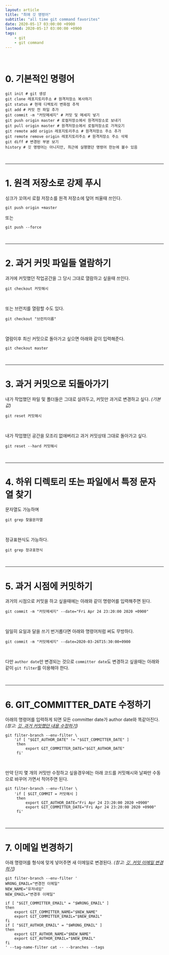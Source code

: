 ```yaml
---
layout: article
title: "최애 깃 명령어"
subtitle: "all time git command favorites"
date: 2020-05-17 03:00:00 +0900
lastmod: 2020-05-17 03:00:00 +0900
tags: 
    - git
    - git command
---
```


<br>

# 0. 기본적인 명령어

```
git init # git 생성
git clone 레포지토리주소 # 원격저장소 복사하기
git status # 현재 디렉토리 변화점 추적
git add # 커밋 전 파일 추가
git commit -m "커밋메세지" # 커밋 및 메세지 넣기
git push origin master # 로컬저장소에서 원격저장소로 보내기
git pull origin master # 원격저장소에서 로컬저장소로 가져오기
git remote add origin 레포지토리주소 # 원격저장소 주소 추가
git remote remove origin 레포지토리주소 # 원격저장소 주소 삭제
git diff # 변경된 부분 보기
history # 깃 명령어는 아니지만, 최근에 실행했던 명령어 한눈에 볼수 있음
```

<br>

---

# 1. 원격 저장소로 강제 푸시

싱크가 꼬여서 로컬 저장소를 원격 저장소에 덮어 씌울때 쓰인다.

```
git push origin +master
```

또는

```
git push --force
```

<br>

---

# 2. 과거 커밋 파일들 열람하기

과거에 커밋했던 작업공간을 그 당시 그대로 열람하고 싶을때 쓰인다.

```
git checkout 커밋해시
```

<br>

또는 브런치를 열람할 수도 있다.

```
git checkout "브런치이름"
```

<br>

열람이후 최신 커밋으로 돌아가고 싶으면 아래와 같이 입력해준다.

```
git checkout master
```

<br>

---

# 3. 과거 커밋으로 되돌아가기

내가 작업했던 파일 및 폴더들은 그대로 살려두고, 커밋만 과거로 변경하고 싶다. *(기본값)*

```
git reset 커밋해시
```

<br>

내가 작업했던 공간을 모조리 없애버리고 과거 커밋상태 그대로 돌아가고 싶다.

```
git reset --hard 커밋해시
```

<br>

---

# 4. 하위 디렉토리 또는 파일에서 특정 문자열 찾기

문자열도 가능하며

```
git grep 찾을문자열
```

<br>

정규표현식도 가능하다.

```
git grep 정규표현식
```

<br>

---

# 5. 과거 시점에 커밋하기

과거의 시점으로 커밋을 하고 싶을때에는 아래와 같이 명령어를 입력해주면 된다.

```
git commit -m "커밋메세지" --date="Fri Apr 24 23:20:00 2020 +0900"
```

<br>

일일히 요일과 달을 쓰기 번거롭다면 아래와 명령어처럼 써도 무방하다.

```
git commit -m "커밋메세지" --date=2020-03-26T15:30:00+0900
```

<br>

다만 `author date`만 변경되는 것으로 `committer date`도 변경하고 싶을때는 아래와 같이 `git filter`를 이용해야 한다.

<br>

---

# 6. GIT_COMMITTER_DATE 수정하기

아래의 명령어를 입력하게 되면 모든 committer date가 author date와 똑같아진다. *(참고: [깃, 과거 커밋했던 내용 수정하기](https://syki66.github.io/blog/2020/05/01/git-amend-past-commit.html))*

```
git filter-branch --env-filter \
    'if [ "$GIT_AUTHOR_DATE" != "$GIT_COMMITTER_DATE" ]
     then
         export GIT_COMMITTER_DATE="$GIT_AUTHOR_DATE"
     fi'
```

<br>

만약 단지 몇 개의 커밋만 수정하고 싶을경우에는 아래 코드를 커밋해시와 날짜만 수동으로 바꾸어 가면서 적어주면 된다.

```
git filter-branch --env-filter \
    'if [ $GIT_COMMIT = 커밋해시 ]
     then
         export GIT_AUTHOR_DATE="Fri Apr 24 23:20:00 2020 +0900"
         export GIT_COMMITTER_DATE="Fri Apr 24 23:20:00 2020 +0900"
     fi'
```

<br>

---

# 7. 이메일 변경하기

아래 명령어를 형식에 맞게 넣어주면 새 이메일로 변경된다. *(참고: [깃, 커밋 이메일 변경하기](https://syki66.github.io/blog/2020/05/10/git-change-email.html))*

```
git filter-branch --env-filter '
WRONG_EMAIL="변경전 이메일"
NEW_NAME="유저네임"
NEW_EMAIL="변경후 이메일"

if [ "$GIT_COMMITTER_EMAIL" = "$WRONG_EMAIL" ]
then
    export GIT_COMMITTER_NAME="$NEW_NAME"
    export GIT_COMMITTER_EMAIL="$NEW_EMAIL"
fi
if [ "$GIT_AUTHOR_EMAIL" = "$WRONG_EMAIL" ]
then
    export GIT_AUTHOR_NAME="$NEW_NAME"
    export GIT_AUTHOR_EMAIL="$NEW_EMAIL"
fi
' --tag-name-filter cat -- --branches --tags
```

<br><br><br><br>